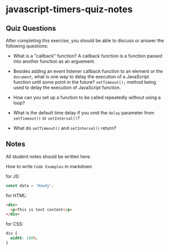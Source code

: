 # javascript-timers-quiz-notes

## Quiz Questions

After completing this exercise, you should be able to discuss or answer the following questions:

- What is a "callback" function?
  A callback function is a function passed into another function as an arguement.

- Besides adding an event listener callback function to an element or the `document`, what is one way to delay the execution of a JavaScript function until some point in the future?
  `setTimeout();` method being used to delay the execution of JavaScript function.

- How can you set up a function to be called repeatedly without using a loop?

- What is the default time delay if you omit the `delay` parameter from `setTimeout()` or `setInterval()`?

- What do `setTimeout()` and `setInterval()` return?

## Notes

All student notes should be written here.

How to write `Code Examples` in markdown

for JS:

```javascript
const data = 'Howdy';
```

for HTML:

```html
<div>
  <p>This is text content</p>
</div>
```

for CSS:

```css
div {
  width: 100%;
}
```
